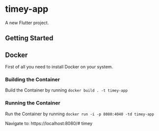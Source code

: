 # timey-app

A new Flutter project.

## Getting Started


## Docker

First of all you need to install Docker on your system.

### Building the Container

Build the Container by running 
`docker build . -t timey-app`

### Running the Container
Run the Container by running
`docker run -i -p 8080:4040 -td timey-app`

Navigate to: https://localhost:8080/#   t i m e y  
 